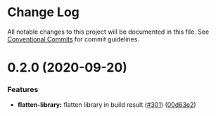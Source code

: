 # Change Log

All notable changes to this project will be documented in this file.
See [Conventional Commits](https://conventionalcommits.org) for commit guidelines.

# 0.2.0 (2020-09-20)


### Features

* **flatten-library:** flatten library in build result ([#301](https://github.com/petermuessig/ui5-ecosystem-showcase/issues/301)) ([00d63e2](https://github.com/petermuessig/ui5-ecosystem-showcase/commit/00d63e2))

